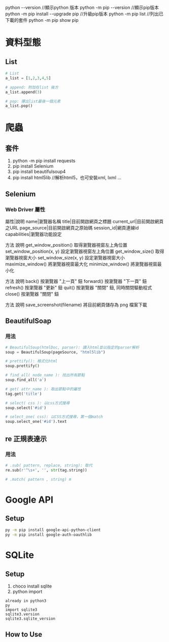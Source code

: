 python --version //顯示python 版本
python -m pip --version //顯示pip版本
python -m pip install --upgrade pip //升級pip版本
python -m pip list //列出已下載的套件
python -m pip show pip

# 資料型態

## List
``` python
# List
a_list = [1,2,3,4,5]

# append: 附加在list 後方
a_list.append(3)

# pop: 彈出list最後一個元素
a_list.pop()

```


# 爬蟲

## 套件

1. python -m pip install requests
2. pip install Selenium 
3. pip install beautifulsoup4
4. pip install html5lib //解析html5，也可安裝xml, lxml ...

## Selenium
### Web Driver 屬性

屬性|說明
name|瀏覽器名稱
title|目前開啟網頁之標題
current_url|目前開啟網頁之URL
page_source|目前開啟網頁之原始碼
session_id|網頁連線id
capabilities|瀏覽器功能設定

方法	 說明
get_window_position()	 取得瀏覽器視窗左上角位置
set_window_position(x, y)	 設定瀏覽器視窗左上角位置
get_window_size()	 取得瀏覽器視窗大小
set_window_size(x, y)	 設定瀏覽器視窗大小
maximize_window()	 將瀏覽器視窗最大化
minimize_window()	 將瀏覽器視窗最小化

方法	 說明
back()	 按瀏覽器 "上一頁" 鈕
forward()	 按瀏覽器 "下一頁" 鈕
refresh()	 按瀏覽器 "更新" 鈕
quit()	 按瀏覽器 "關閉" 鈕, 同時關閉驅動程式
close()	 按瀏覽器 "關閉" 鈕

方法	 說明
save_screenshot(filename)	 將目前網頁儲存為 png 檔案下載

## BeautifulSoap

### 用法
```python
# BeautifulSoup(htmlDoc, parser): 讀入html並以指定的parser解析
soup = BeautifulSoup(pageSource, "html5lib")

# prettify(): 格式化html
soup.prettify()

# find_all( node_name ): 找出所有節點
soup.find_all('a')

# get( attr_name ): 取出節點中的屬性
tag.get('title')

# select( css ): 以css方式搜尋
soup.select('#id')

# select_one( css): 以CSS方式搜尋，第一個match
soup.select_one('#id').text

```

## re 正規表達示

### 用法
``` python
# .sub( pattern, replace, string): 取代
re.sub(r'^\s+', '', str(tag.string))

# .match( pattern , string) m 


```


# Google API
## Setup
``` bash
py -m pip install google-api-python-client
py -m pip install google-auth-oauthlib
```
# SQLite
## Setup
1. choco install sqlite
2. python import
```
already in python3
py
import sqlite3
sqlite3.version
sqlite3.sqlite_version

```
## How to Use

